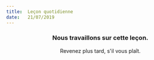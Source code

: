 ```yaml
---
title:  Leçon quotidienne
date:   21/07/2019
---
```


### <center>Nous travaillons sur cette leçon.</center>
<center>Revenez plus tard, s'il vous plaît.</center>